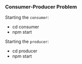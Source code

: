 ### Consumer-Producer Problem

Starting the `consumer`:

* cd consumer
* npm start

Starting the `producer`:

* cd producer
* npm start
